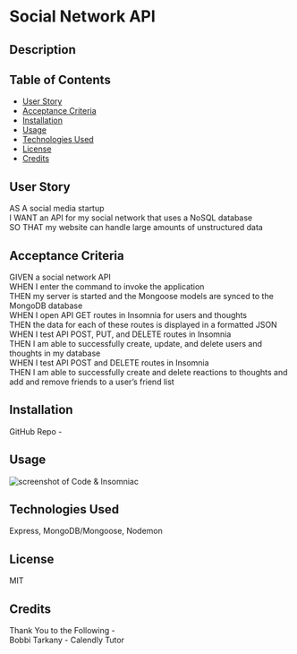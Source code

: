 # Social Network API

## Description


## Table of Contents

- [User Story](#user-story)
- [Acceptance Criteria](#acceptance-criteria)
- [Installation](#installation)
- [Usage](#usage)
- [Technologies Used](#technologies-used)
- [License](#license)
- [Credits](#credits)

## User Story

AS A social media startup<br />
I WANT an API for my social network that uses a NoSQL database<br />
SO THAT my website can handle large amounts of unstructured data

## Acceptance Criteria

GIVEN a social network API<br />
WHEN I enter the command to invoke the application<br />
THEN my server is started and the Mongoose models are synced to the MongoDB database<br />
WHEN I open API GET routes in Insomnia for users and thoughts<br />
THEN the data for each of these routes is displayed in a formatted JSON<br />
WHEN I test API POST, PUT, and DELETE routes in Insomnia<br />
THEN I am able to successfully create, update, and delete users and thoughts in my database<br />
WHEN I test API POST and DELETE routes in Insomnia<br />
THEN I am able to successfully create and delete reactions to thoughts and add and remove friends to a user’s friend list<br />

## Installation



GitHub Repo - 

## Usage



![screenshot of Code & Insomniac](/public/images/flower-moon.png)

## Technologies Used

Express, MongoDB/Mongoose, Nodemon

## License

MIT

## Credits

Thank You to the Following -<br />
Bobbi Tarkany - Calendly Tutor